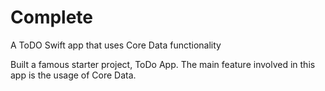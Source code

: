 # Complete
A ToDO Swift app that uses Core Data functionality <br>

Built a famous starter project, ToDo App. The main feature involved in this app is the usage of Core Data.
